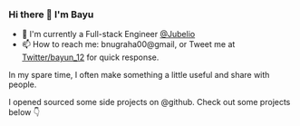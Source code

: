 ### Hi there 👋 I'm Bayu

- 🔭 I'm currently a Full-stack Engineer [@Jubelio](https://jubelio.com)
- 📫 How to reach me: bnugraha00@gmail, or Tweet me at [Twitter/bayun_12](https://twitter.com/bayun_12) for quick response.

In my spare time, I often make something a little useful and share with people.

I opened sourced some side projects on @github. Check out some projects below 👇
